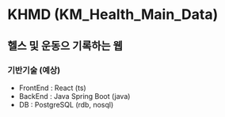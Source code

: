 # KHMD (KM_Health_Main_Data)

## 헬스 및 운동으 기록하는 웹

### 기반기술 (예상)
- FrontEnd : React (ts)
- BackEnd : Java Spring Boot (java)
- DB : PostgreSQL (rdb, nosql)

